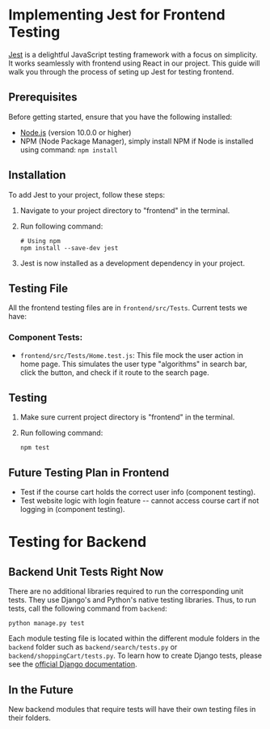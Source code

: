 # Implementing Jest for Frontend Testing

[Jest](https://jestjs.io/) is a delightful JavaScript testing framework with a focus on simplicity. It works seamlessly with frontend using React in our project. This guide will walk you through the process of seting up Jest for testing frontend.

## Prerequisites

Before getting started, ensure that you have the following installed:

- [Node.js](https://nodejs.org/) (version 10.0.0 or higher)
- NPM (Node Package Manager), simply install NPM if Node is installed using command:
    ```npm install```

## Installation

To add Jest to your project, follow these steps: 

1. Navigate to your project directory to "frontend" in the terminal.

2. Run following command:

    ```
    # Using npm
    npm install --save-dev jest
    ```

3. Jest is now installed as a development dependency in your project.

## Testing File

All the frontend testing files are in `frontend/src/Tests`. Current tests we have:

### Component Tests:
- `frontend/src/Tests/Home.test.js`: This file mock the user action in home page. This simulates the user type "algorithms" in search bar, click the button, and check if it route to the search page. 

## Testing

1. Make sure current project directory is "frontend" in the terminal.

2. Run following command:

    ```npm test```

## Future Testing Plan in Frontend
- Test if the course cart holds the correct user info (component testing).
- Test website logic with login feature -- cannot access course cart if not logging in (component testing).

# Testing for Backend

## Backend Unit Tests Right Now
There are no additional libraries required to run the corresponding unit tests. They use Django's and Python's native testing libraries. Thus, to run tests, call the following command from `backend`:

`python manage.py test`

Each module testing file is located within the different module folders in the `backend` folder 
such as `backend/search/tests.py` or `backend/shoppingCart/tests.py`. To learn how to create Django tests, please see the [official Django documentation](https://docs.djangoproject.com/en/5.0/topics/testing/overview/).

## In the Future
New backend modules that require tests will have their own testing files in their folders.
